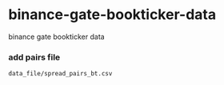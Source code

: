 # binance-gate-bookticker-data
binance gate bookticker data
### add pairs file
```data_file/spread_pairs_bt.csv```